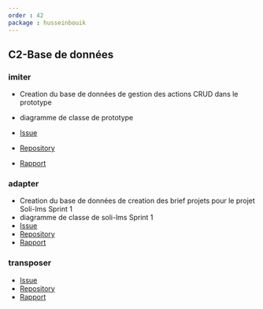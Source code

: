 ```yaml
---
order : 42
package : husseinbouik
---
```

## C2-Base de données

### imiter
  
   -  Creation du base de données de gestion des actions CRUD dans le prototype
   -  diagramme de classe de prototype 

   - [Issue](https://github.com/labs-web/prototype/issues/191)
   - [Repository](https://github.com/labs-web/prototype)
   - [Rapport](https://labs-web.github.io/prototype/documentation/authorization/)

### adapter

   -   Creation du base de données de creation des brief projets pour le projet Soli-lms Sprint 1
   -  diagramme de classe de soli-lms Sprint 1
   - [Issue]()
   - [Repository]()
   - [Rapport]()
  
### transposer
 
   - [Issue]()
   - [Repository]()
   - [Rapport]()